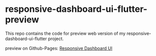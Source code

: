 # responsive-dashboard-ui-flutter-preview
This repo contains the code for preview web version of my responsive-dashboard-ui-flutter project.

preview on Github-Pages: [Responsive Dashboard UI](https://killswitch412.github.io/responsive-dashboard-ui-flutter-preview/)
